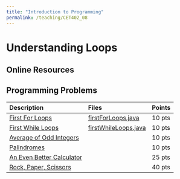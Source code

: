 ```yaml
---
title: "Introduction to Programming"
permalink: /teaching/CET402_08
---
```


# Understanding Loops

## Online Resources

## Programming Problems

| Description                  | Files | Points |
| :--------------------------- | :---- | :----- |
| [First For Loops](/files/CET402/08_firstForLoops.pdf)   | [firstForLoops.java](/files/CET402/firstForLoops.java)       | 10 pts |
| [First While Loops](/files/CET402/08_firstWhileLoops.pdf) | [firstWhileLoops.java](/files/CET402/firstWhileLoops.java)       | 10 pts |
| [Average of Odd Integers](/files/CET402/08_AverageOfOddIntegers.pdf)      |       | 10 pts |
| [Palindromes](/files/CET402/08_Palindromes.pdf)                  |       | 10 pts |
| [An Even Better Calculator](/files/CET402/08_AnEvenBetterCalculator.pdf)    |       | 25 pts |
| [Rock, Paper, Scissors](/files/CET402/08_RockPaperScissors.pdf)        |       | 40 pts |

